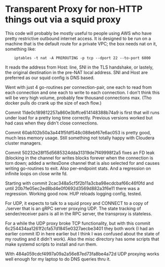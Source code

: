 Transparent Proxy for non-HTTP things out via a squid proxy
===========================================================

This code will probably be mostly useful to people using AWS who have
pretty restrictive outbound internet access.  It is designed to be run
on a machine that is the default route for a private VPC; the box
needs nat on it, something like:

```
    iptables -t nat -A PREROUTING -p tcp --dport 22 --to-port 6000
```

It reads the address from Host: line, SNI in the TLS handshake, or
lastely, the original destination in the pre-NAT local address.  SNI
and Host are preferred as our squid config is DNS based.  

Went with just 4 go-routines per connection-pair, one each to read
from each connection and one each to write to each connection.  I
don't think this will be very high volume, probably few thousand
connections max.  (Tho docker pulls do crank up the size of each
flow.)

Commit 11de0c189812257a860e3bffce614148388b74a9 is first that will runs under 
load for a pretty long time correctly.  Previous versions worked but had
cass when they didn't close connections.  

Commit 60ab102b50a3a441f5fdf548c088ebf67e6ac053 is pretty good, much
less memory usage.  Still something not totally happy with Cloudera
cluster managers.

Commit 50232e28f15d5685324dda31319de7f49998f2a5 fixes an FD leak
(blocking in the channel for writes blocks forever when the connection
is torn down; added a writesDone channel that is also selected for and
causes writing go-routines to exit.  Also per-endpoint stats.  And a
regression on infinite loops on close write fd.

Starting with commit 2cac348a5cf5f2b11a3cba98ecdcbaf66c46f0fd and
until 20b7fe05ec2ed8bd4e0f0692d3569d882a3f6e11 there was a regression.
Working good now.  HUP reloads logging config, tested.

For UDP, it expects to talk to a squid proxy and CONNECT to a copy of
./server that is an gRPC server proxying UDP.  The state tracking
of sender/receiver pairs is all in the RPC server, the transproxy is
stateless.  

For a while the UDP proxy broke TCP functionality, but with this
commit 6c254434aa1261f2cfa57d1845e0327aecbe3401 they both work (I had
an earlier commit ID in here earlier but I think I was confused about
the state of my routing and it didn't work).  Also the misc directory
has some scripts that make systemd scripts to install and run them.

WIth 484a059cdcf4997a09a2a56e87ed73fa8be4a72d UDP proxying works well
enough for my laptop to do DNS queries thru it.  

